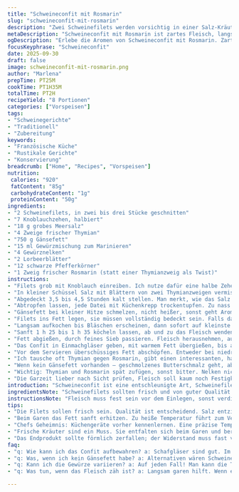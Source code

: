 ```yaml
---
title: "Schweineconfit mit Rosmarin"
slug: "schweineconfit-mit-rosmarin"
description: "Zwei Schweinefilets werden vorsichtig in einer Salz-Kräutermischung mariniert. Anschließend langsam in Gänsefett mit Rosmarin, Knoblauch, und einer Gewürzmischung aus Nelken, Lorbeer und Pfeffer geschmort. Das langsame Garen sorgt dafür, dass das Fleisch butterzart wird und fast von der Gabel fällt. Die Zubereitung erfordert Geduld und ein feines Gespür für Temperatur und Aromaentwicklung. Nach dem Garen wird das Fleisch abgetropft, die Fettbasis gefiltert und das fertige Confit kühl gestellt. Vor dem Servieren wird es mit Olivenöl und Balsamico angerichtet, auf einem frischen Blattsalat als kalte Vorspeise oder leicht aufgeheizt gereicht. Ideal für Liebhaber rustikaler, sorgfältig zubereiteter Schweinegerichte ohne Gluten, Milchprodukte, Eier und Nüsse."
metaDescription: "Schweineconfit mit Rosmarin ist zartes Fleisch, langsam gegart in Gänsefett. Ein Genuss für Liebhaber rustikaler Küche."
ogDescription: "Erlebe die Aromen von Schweineconfit mit Rosmarin. Zart und geschmackvoll, ideal als Vorspeise."
focusKeyphrase: "Schweineconfit"
date: 2025-09-30
draft: false
image: schweineconfit-mit-rosmarin.png
author: "Marlena"
prepTime: PT25M
cookTime: PT1H35M
totalTime: PT2H
recipeYield: "8 Portionen"
categories: ["Vorspeisen"]
tags:
- "Schweinegerichte"
- "Traditionell"
- "Zubereitung"
keywords:
- "Französische Küche"
- "Rustikale Gerichte"
- "Konservierung"
breadcrumb: ["Home", "Recipes", "Vorspeisen"]
nutrition: 
 calories: "920"
 fatContent: "85g"
 carbohydrateContent: "1g"
 proteinContent: "50g"
ingredients:
- "2 Schweinefilets, in zwei bis drei Stücke geschnitten"
- "7 Knoblauchzehen, halbiert"
- "18 g grobes Meersalz"
- "4 Zweige frischer Thymian"
- "750 g Gänsefett"
- "15 ml Gewürzmischung zum Marinieren"
- "4 Gewürznelken"
- "2 Lorbeerblätter"
- "12 schwarze Pfefferkörner"
- "1 Zweig frischer Rosmarin (statt einer Thymianzweig als Twist)"
instructions:
- "Filets grob mit Knoblauch einreiben. Ich nutze dafür eine halbe Zehe, der Knoblauch gibt schon früh ein markantes Aroma."
- "In kleiner Schüssel Salz mit Blättern von zwei Thymianzweigen vermischen. Damit die Fleischstücke gut einreiben, das Salz krallt sich in die Oberfläche – wichtig für die Textur anschließend."
- "Abgedeckt 3,5 bis 4,5 Stunden kalt stellen. Man merkt, wie das Salz Wasser entzieht, das Fleisch wird fester, aber nicht trocken. Nicht zu lange, sonst wird es zu salzig."
- "Abtropfen lassen, jede Datei mit Küchenkrepp trockentupfen. Zu nass ist fatal, verbrennt leichter in der heißen Fettpfanne."
- "Gänsefett bei kleiner Hitze schmelzen, nicht heißer, sonst geht Aroma verloren. Rosmarinzweig, restlichen Thymian, die ganze Gewürzmischung, Nelken, Lorbeerblätter, Pfeffer und Knoblauch in die Pfanne geben – das badet Fleisch komplett."
- "Filets ins Fett legen, sie müssen vollständig bedeckt sein. Falls das nicht geht, nachgießen oder mit größeren Gefäß arbeiten."
- "Langsam aufkochen bis Bläschen erscheinen, dann sofort auf kleinste Stufe zurückdrehen. Nur ein winziges Simmern, keine Blasen springen lassen. Geräusch wie feines Blubbern."
- "Sanft 1 h 25 bis 1 h 35 köcheln lassen, ab und zu das Fleisch wenden – es soll zart werden, nicht zerfallen. Risikolos erst gegen Ende prüfen – stets mit Gabel anritzen, der Widerstand nimmt ab, wenn das Fleisch gar ist."
- "Fett abgießen, durch feines Sieb passieren. Fleisch herausnehmen, auf Küchenpapier legen. Fett abkühlen lassen, damit sich kleine Schwebstoffe absetzen."
- "Das Confit in Einmachgläser geben, mit warmem Fett übergießen, bis alles bedeckt ist. Deckel zu und vollständig abkühlen lassen."
- "Vor dem Servieren überschüssiges Fett abschöpfen. Entweder bei niedriger Temperatur im Backofen erwärmen oder kalt servieren, auf frischem Blattsalat mit ein paar Spritzern Olivenöl und samtigem Balsamico verteilen."
- "Ich tausche oft Thymian gegen Rosmarin, gibt einen interessanten, harzigen Duft. Gänsefett kann durch Schweineschmalz ersetzt werden, dann variable Aromen, aber weniger neutral."
- "Wenn kein Gänsefett vorhanden – geschmolzenes Butterschmalz geht, aber verbrennt leichter."
- "Wichtig: Thymian und Rosmarin spät zufügen, sonst bitter. Nelken nicht zu lange ziehen lassen, sonst wird's zu intensiv."
- "Die Garzeit lieber nach Sicht prüfen, Fleisch soll kaum noch Festigkeit haben, fast zerfallen. Dann liegt das Confit genau richtig."
introduction: "Schweineconfit ist eine entschleunigte Art, Schweinefilet in Fett zu garen. Die Länge der Garzeit macht es so zart, dass es fast auseinanderfällt. Mein erster Versuch war ungeduldig, das Ergebnis zäh und trocken. Mit Salz und Kräutermarinade bekommt man deutlich mehr Geschmackstiefe. Gänsefett ist ideal, weil es neutrale Aromen hat, die Kräuter und Gewürze übernehmen. Geduld ist der Schlüssel. Temperaturkontrolle noch wichtiger. Es lohnt sich, die Aromen zu variieren, Rosmarin bringt den Kick, der unverzichtbare Duft im Fett. Wer sich von Fett nicht abschrecken lässt, erhält ein Gericht, das sich hervorragend vorbereiten lässt und beim Servieren natürlich punktet."
ingredientsNote: "Schweinefilets sollten frisch und von guter Qualität sein. Das Salz wirkt als Konservierung und Geschmacksverstärker, nicht zu wenig nehmen. Den Knoblauch schonend halbieren, nicht pressen, um Bitterstoffe zu vermeiden. Thymian und Rosmarin sind austauschbar, wobei Rosmarin intensiver ist. Gewürzmischung kann je nach Store variieren – eher trocken und wenig Zimtanteil nehmen, sonst beißt es sich mit Nelken. Gänsefett ist ideal, Geschmack neutral, hält lange. Alternativ Schweineschmalz, Butterschmalz – letzteres mehr aufpassen, verbrennt leicht. Frische Kräuter geben Aroma; getrocknete entfalten sich anders, Kräuter früh sammeln und später zugeben, um Bitterkeit zu vermeiden."
instructionsNote: "Fleisch muss fest sein vor dem Einlegen, sonst verdirbt es schneller. Das Reiben mit Knoblauch und Salz hilft, Oberflächenstruktur zu verändern – Fleisch nimmt Marinade besser an. Nach dem Marinieren trocken tupfen. Zu heißes Fett zerstört den Geschmack, zu kalt schmort es nicht richtig. Simmern kann man an der Konsistenz des Fettfilms erkennen – kleine Bläschen, keine große Blubberblasen. Gelegentliches Wenden bewahrt gleichmäßiges Garen. Nach der Garzeit mit der Gabel prüfen – braucht wenig Kraft, um einzustechen. Vor dem Einfüllen das Fett sieben, um Rückstände zu vermeiden, das Confit länger haltbar. Abkühlen lassen bei Raumtemperatur, dann im Kühlschrank kühlen. Beim Aufwärmen nie zulange, sonst trocken. Kalt serviert auf Salat mit Olivenöl und Balsamico gibt frische Komplementäraromen. Perfekt als Vorspeise oder Teil eines größeren Menüs."
tips:
- "Die Filets sollen frisch sein. Qualität ist entscheidend. Salz entzieht Wasser; lässt das Fleisch fest werden. Nicht zu lange im Salz lassen, sonst wird’s zu salzig. Ich habe die Erfahrung gemacht; wenn’s zu trocken wird, ist das Ergebnis nicht mehr okay."
- "Beim Garen das Fett sanft erhitzen. Zu heiße Temperatur führt zum Verlust der Aromen. Das Blubbern muss zart sein. Die angelernte Geduld führt hier zum Ergebnis. Ich nehme gewisse Schwankungen und variierende Gradzahlen in Kauf, aber sicher nicht über 70 Grad."
- "Chefs Geheimnis: Küchengeräte vorher kennenlernen. Eine präzise Temperatur ist entscheidend. Während der Garzeit den Duft wahrnehmen – das ist Schlüssel zur Konsistenz. Immer wieder sanft wenden, um gleichmäßige Garung zu gewährleisten. Hab das oft vergessen; das Fleisch wird sich bedanken."
- "Frische Kräuter sind ein Muss. Sie entfalten sich beim Garen und bereichern die Aromen. Alternativen wie getrocknete Kräuter können Bitterkeit verursachen, die sollte man abbauen. Ich mache das immer anders."
- "Das Endprodukt sollte förmlich zerfallen; der Widerstand muss fast verschwunden sein. Wenn's beim Stechen zu viel Kraft braucht, dann ist nicht gut. Immer wieder checken, aber vorsichtig; das kann man besser machen, denn die Zeit ist Gold."
faq:
- "q: Wie kann ich das Confit aufbewahren? a: Schafgläser sind gut. Im Kühlschrank halten sie bis zu vier Wochen. Das Fett sollte das Confit vollständig bedecken. Ansonsten auch einfrieren möglich, aber nicht zu lange."
- "q: Was, wenn ich kein Gänsefett habe? a: Alternativen wären Schweineschmalz oder Butterschmalz. Aber Butterschmalz verbrennt schneller. Ich empfehle ein neutrales Fett für die beste Aromaübertragung."
- "q: Kann ich die Gewürze variieren? a: Auf jeden Fall! Man kann die Temperatur und die Mischung verändern. Aber nicht zu viel Zimt verwenden. Zu dominant wird’s im Kontrast zu Nelken."
- "q: Was tun, wenn das Fleisch zäh ist? a: Langsam garen hilft. Wenn es beim ersten Versuch nicht funktioniert hat; Temperatur lieber beim zweiten Mal in Augenschein nehmen. Garen braucht Technik."

---
```

